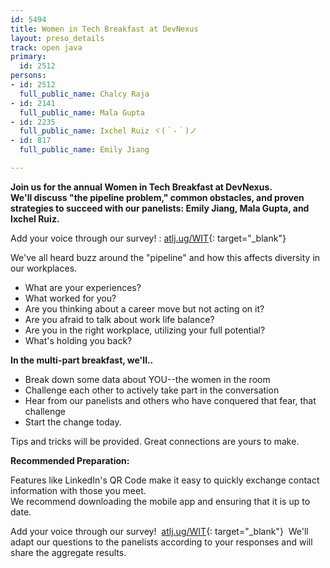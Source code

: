 ```yaml
---
id: 5494
title: Women in Tech Breakfast at DevNexus
layout: preso_details
track: open java
primary:
  id: 2512
persons:
- id: 2512
  full_public_name: Chalcy Raja
- id: 2141
  full_public_name: Mala Gupta
- id: 2235
  full_public_name: Ixchel Ruiz ヾ(＾-＾)ノ
- id: 817
  full_public_name: Emily Jiang

---
```


**Join us for the annual Women in Tech Breakfast at DevNexus.<br>We'll discuss "the pipeline problem," common obstacles, and proven strategies to succeed with our panelists: Emily Jiang, Mala Gupta, and Ixchel Ruiz.**

Add your voice through our survey\! :&nbsp;[atlj.ug/WIT](http://atlj.ug/WIT){: target="_blank"}

We've all heard buzz around the "pipeline" and how this affects diversity in our workplaces.

* What are your experiences?
* What worked for you?
* Are you thinking about a career move but not acting on it?
* Are you afraid to talk about work life balance?
* Are you in the right workplace, utilizing your full potential?
* What's holding you back?

**In the multi-part breakfast, we'll..**

* Break down some data about YOU--the women in the room
* Challenge each other to actively take part in the conversation
* Hear from our panelists and others who have conquered that fear, that challenge
* Start the change today.

Tips and tricks will be provided. Great connections are yours to make.

**Recommended Preparation:**

Features like LinkedIn's QR Code make it easy to quickly exchange contact information with those you meet.<br>We recommend downloading the mobile app and ensuring that it is up to date.

Add your voice through our survey\!&nbsp; [atlj.ug/WIT](http://atlj.ug/WIT){: target="_blank"}&nbsp; We'll adapt our questions to the panelists according to your responses and will share the aggregate results.